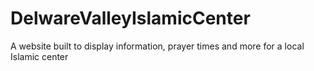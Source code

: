 # DelwareValleyIslamicCenter
A website built to display information, prayer times and more for a local Islamic center
